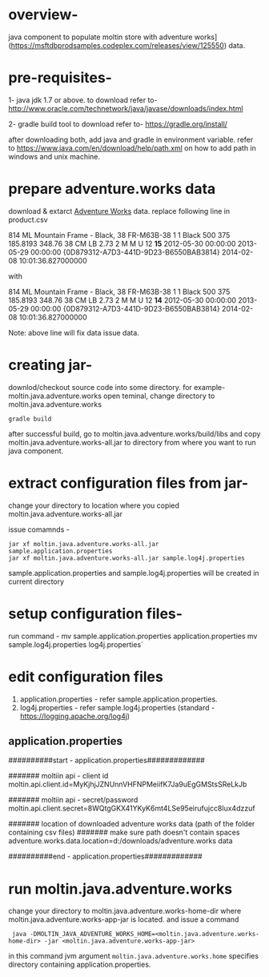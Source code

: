 #  overview-
java component to populate moltin store with adventure works](https://msftdbprodsamples.codeplex.com/releases/view/125550) data.

# pre-requisites-
1- java jdk 1.7 or above.
	to download refer to- http://www.oracle.com/technetwork/java/javase/downloads/index.html

2- gradle build tool
	to download refer to- https://gradle.org/install/

after downloading both, add java and gradle in environment variable.
refer to https://www.java.com/en/download/help/path.xml on how to add path in windows and unix machine.

# prepare adventure.works data

download & extarct [Adventure Works](https://msftdbprodsamples.codeplex.com/releases/view/125550) data.
replace following line in product.csv 

814	ML Mountain Frame - Black, 38	FR-M63B-38	1	1	Black	500	375	185.8193	348.76	38	CM 	LB 	2.73	2	M 	M 	U 	12	**15**	2012-05-30 00:00:00	2013-05-29 00:00:00		{0D879312-A7D3-441D-9D23-B6550BAB3814}	2014-02-08 10:01:36.827000000

with

814	ML Mountain Frame - Black, 38	FR-M63B-38	1	1	Black	500	375	185.8193	348.76	38	CM 	LB 	2.73	2	M 	M 	U 	12	**14**	2012-05-30 00:00:00	2013-05-29 00:00:00		{0D879312-A7D3-441D-9D23-B6550BAB3814}	2014-02-08 10:01:36.827000000

Note: above line will fix data issue data.

# creating jar-
downlod/checkout source code into some directory. for example- moltin.java.adventure.works
open teminal, change directory to moltin.java.adventure.works

	gradle build

after successful build, go to moltin.java.adventure.works/build/libs and copy moltin.java.adventure.works-all.jar to directory from where you want to run java component.

# extract configuration files from jar-
change your directory to location where you copied moltin.java.adventure.works-all.jar

issue comamnds - 

	jar xf moltin.java.adventure.works-all.jar sample.application.properties
	jar xf moltin.java.adventure.works-all.jar sample.log4j.properties

sample.application.properties and sample.log4j.properties will be created in current directory

# setup configuration files-
run command - 
	mv sample.application.properties application.properties
	mv sample.log4j.properties log4j.properties`

# edit configuration files

1. application.properties - refer sample.application.properties.
2. log4j.properties - refer sample.log4j.properties (standard - https://logging.apache.org/log4j)

## application.properties
##########start - application.properties#############

####### moltiin api - client id
moltin.api.client.id=MyKjhjJZNUnnVHFNPMeiifK7Ja9uEgGMStsSReLkJb

####### moltiin api - secret/password
moltin.api.client.secret=8WQtgGKX41YKyK6mt4LSe95eirufujcc8lux4dzzuf

####### location of downloaded adventure works data (path of the folder containing csv files)
####### make sure path doesn't contain spaces
adventure.works.data.location=d:/downloads/adventure.works data

##########end - application.properties#############

#  run moltin.java.adventure.works

change your directory to moltin.java.adventure.works-home-dir where moltin.java.adventure.works-app-jar is located. and issue a command

     java -DMOLTIN_JAVA_ADVENTURE_WORKS_HOME=<moltin.java.adventure.works-home-dir> -jar <moltin.java.adventure.works-app-jar> 

in this command jvm argument `moltin.java.adventure.works.home` specifies directory containing application.properties.